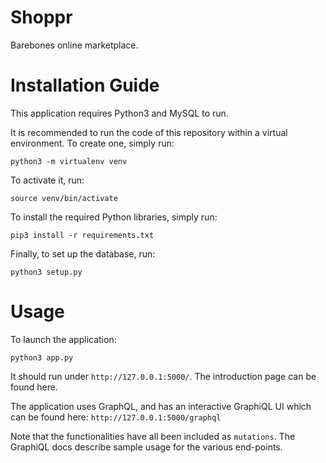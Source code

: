 # Shoppr
Barebones online marketplace.

# Installation Guide
This application requires Python3 and MySQL to run.

It is recommended to run the code of this repository within a virtual environment.
To create one, simply run:
```
python3 -m virtualenv venv
```

To activate it, run:
```
source venv/bin/activate
```

To install the required Python libraries, simply run:
```
pip3 install -r requirements.txt
```

Finally, to set up the database, run:
```
python3 setup.py
```

# Usage
To launch the application:
```
python3 app.py
```

It should run under `http://127.0.0.1:5000/`. The introduction page can be found here.

The application uses GraphQL, and has an interactive GraphiQL UI which can be found here: `http://127.0.0.1:5000/graphql`

Note that the functionalities have all been included as `mutations`. The GraphiQL docs describe sample usage for the various end-points.
